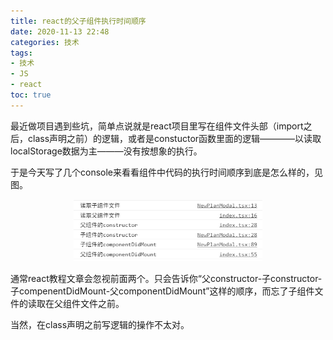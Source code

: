 ```yaml
---
title: react的父子组件执行时间顺序
date: 2020-11-13 22:48
categories: 技术
tags: 
- 技术
- JS
- react
toc: true
---
```


最近做项目遇到些坑，简单点说就是react项目里写在组件文件头部（import之后，class声明之前）的逻辑，或者是constuctor函数里面的逻辑————以读取localStorage数据为主———没有按想象的执行。

于是今天写了几个console来看看组件中代码的执行时间顺序到底是怎么样的，见图。

<p style="text-align:center;"><img src="/images/父子组件的执行时间顺序.png" style="width:60%" alt="父子组件的执行时间顺序"/></p>

通常react教程文章会忽视前面两个。只会告诉你“父constructor-子constructor-子compenentDidMount-父componentDidMount”这样的顺序，而忘了子组件文件的读取在父组件文件之前。

当然，在class声明之前写逻辑的操作不太对。